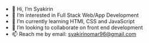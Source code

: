 - 👋 Hi, I’m Syakirin
- 👀 I’m interested in Full Stack Web/App Development 
- 🌱 I’m currently learning HTMl, CSS and JavaScript
- 💞️ I’m looking to collaborate on front end development 
- 📫 Reach me by email: syakirinomar96@gmail.com

<!---
nursyakirin/nursyakirin is a ✨ special ✨ repository because its `README.md` (this file) appears on your GitHub profile.
You can click the Preview link to take a look at your changes.
--->
